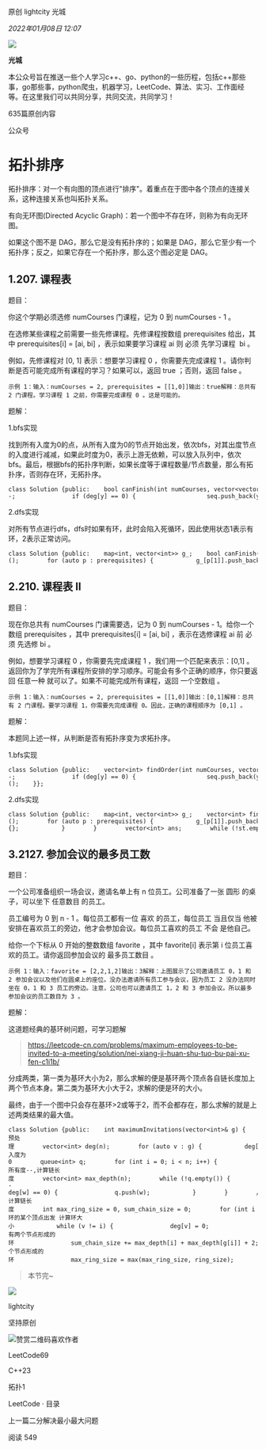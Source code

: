 原创 lightcity 光城

_2022年01月08日 12:07_

![](http://mmbiz.qpic.cn/mmbiz_png/WwIcQHkD5mdEgG339CmT1EHgnaeA6eWto2IVqJNLqrVn033UFXKAnplTycPh7qQVRUia5MpC5kUTnPj44UibFKew/300?wx_fmt=png&wxfrom=19)

**光城**

本公众号旨在推送一些个人学习c++、go、python的一些历程，包括c++那些事，go那些事，python爬虫，机器学习，LeetCode、算法、实习、工作面经等。在这里我们可以共同分享，共同交流，共同学习！

635篇原创内容

公众号

# 拓扑排序

拓扑排序：对一个有向图的顶点进行"排序"。着重点在于图中各个顶点的连接关系，这种连接关系也叫拓扑关系。

有向无环图(Directed Acyclic Graph)：若一个图中不存在环，则称为有向无环图。

如果这个图不是 DAG，那么它是没有拓扑序的；如果是 DAG，那么它至少有一个拓扑序；反之，如果它存在一个拓扑序，那么这个图必定是 DAG。

## 1.207. 课程表

题目：

你这个学期必须选修 numCourses 门课程，记为 0 到 numCourses - 1 。

在选修某些课程之前需要一些先修课程。先修课程按数组 prerequisites 给出，其中 prerequisites\[i\] = \[ai, bi\] ，表示如果要学习课程 ai 则 必须 先学习课程  bi 。

例如，先修课程对 \[0, 1\] 表示：想要学习课程 0 ，你需要先完成课程 1 。请你判断是否可能完成所有课程的学习？如果可以，返回 true ；否则，返回 false 。

```
示例 1：输入：numCourses = 2, prerequisites = [[1,0]]输出：true解释：总共有 2 门课程。学习课程 1 之前，你需要完成课程 0 。这是可能的。
```

题解：

1.bfs实现

找到所有入度为0的点，从所有入度为0的节点开始出发，依次bfs，对其出度节点的入度进行减减，如果此时度为0，表示上游无依赖，可以放入队列中，依次bfs。最后，根据bfs的拓扑序判断，如果长度等于课程数量/节点数量，那么有拓扑序，否则存在环，无拓扑序。

```
class Solution {public:    bool canFinish(int numCourses, vector<vector<int>>& prerequisites) {        map<int, int> deg;        map<int, vector<int>> g;        for (auto p : prerequisites) {            deg[p[0]]++;            g[p[1]].push_back(p[0]);        }        queue<int> q;        vector<int> seq;        int i = 0;        for (; i < numCourses; i++) {            if (!deg.count(i)) {                q.push(i);                seq.push_back(i);            }        }        while (!q.empty()) {            auto x = q.front(); q.pop();            for (auto y : g[x]) {                deg[y]--;                if (deg[y] == 0) {                    seq.push_back(y);                    q.push(y);                }            }        }        return seq.size() == numCourses ? true : false;    }};
```

2.dfs实现

对所有节点进行dfs，dfs时如果有环，此时会陷入死循环，因此使用状态1表示有环，2表示正常访问。

```
class Solution {public:    map<int, vector<int>> g_;    bool canFinish(int numCourses, vector<vector<int>>& prerequisites) {        g_ = map<int, vector<int>>();        for (auto p : prerequisites) {            g_[p[1]].push_back(p[0]);        }        map<int, int> visited;        for (int i = 0; i < numCourses; i++) {            if (!dfs(i, visited)) {                return false;            }        }        return true;    }    bool dfs(int i, map<int, int>& visited) {        if (visited[i] == 1) {            return false;        }        if (visited[i] == 2) {            return true;        }        visited[i] = 1;        for (auto x : g_[i]) {            if (!dfs(x, visited)) {                return false;            }        }        visited[i] = 2;        return true;    }};
```

## 2.210. 课程表 II

题目：

现在你总共有 numCourses 门课需要选，记为 0 到 numCourses - 1。给你一个数组 prerequisites ，其中 prerequisites\[i\] = \[ai, bi\] ，表示在选修课程 ai 前 必须 先选修 bi 。

例如，想要学习课程 0 ，你需要先完成课程 1 ，我们用一个匹配来表示：\[0,1\] 。返回你为了学完所有课程所安排的学习顺序。可能会有多个正确的顺序，你只要返回 任意一种 就可以了。如果不可能完成所有课程，返回 一个空数组 。

```
示例 1：输入：numCourses = 2, prerequisites = [[1,0]]输出：[0,1]解释：总共有 2 门课程。要学习课程 1，你需要先完成课程 0。因此，正确的课程顺序为 [0,1] 。
```

题解：

本题同上述一样，从判断是否有拓扑序变为求拓扑序。

1.bfs实现

```
class Solution {public:    vector<int> findOrder(int numCourses, vector<vector<int>>& prerequisites) {        map<int, int> deg;        map<int, vector<int>> g;        for (auto p : prerequisites) {            deg[p[0]]++;            g[p[1]].push_back(p[0]);        }        queue<int> q;        vector<int> seq;        int i = 0;        for (; i < numCourses; i++) {            if (!deg.count(i)) {                q.push(i);                seq.push_back(i);            }        }        while (!q.empty()) {            auto x = q.front(); q.pop();            for (auto y : g[x]) {                deg[y]--;                if (deg[y] == 0) {                    seq.push_back(y);                    q.push(y);                }            }        }        return seq.size() == numCourses ? seq : vector<int>();    }};
```

2.dfs实现

```
class Solution {public:    map<int, vector<int>> g_;    vector<int> findOrder(int numCourses, vector<vector<int>>& prerequisites) {        g_ = map<int, vector<int>>();        for (auto p : prerequisites) {            g_[p[1]].push_back(p[0]);        }        map<int, int> visited;        stack<int> st;        for (int i = 0; i < numCourses; i++) {            if (!dfs(i, visited, st)) {                return vector<int>{};            }        }        vector<int> ans;        while (!st.empty()) {            ans.push_back(st.top()); st.pop();        }        return ans;    }    bool dfs(int i, map<int, int>& visited, stack<int>& st) {        if (visited[i] == 1) {            return false;        }        if (visited[i] == 2) {            return true;        }        visited[i] = 1;        for (auto x : g_[i]) {            if (!dfs(x, visited, st)) {                return false;            }        }        st.push(i);        visited[i] = 2;        return true;    }};
```

## 3.2127. 参加会议的最多员工数

题目：

一个公司准备组织一场会议，邀请名单上有 n 位员工。公司准备了一张 圆形 的桌子，可以坐下 任意数目 的员工。

员工编号为 0 到 n - 1 。每位员工都有一位 喜欢 的员工，每位员工 当且仅当 他被安排在喜欢员工的旁边，他才会参加会议。每位员工喜欢的员工 不会 是他自己。

给你一个下标从 0 开始的整数数组 favorite ，其中 favorite\[i\] 表示第 i 位员工喜欢的员工。请你返回参加会议的 最多员工数目 。

```
示例 1：输入：favorite = [2,2,1,2]输出：3解释：上图展示了公司邀请员工 0，1 和 2 参加会议以及他们在圆桌上的座位。没办法邀请所有员工参与会议，因为员工 2 没办法同时坐在 0，1 和 3 员工的旁边。注意，公司也可以邀请员工 1，2 和 3 参加会议。所以最多参加会议的员工数目为 3 。
```

题解：

这道题经典的基环树问题，可学习题解

> https://leetcode-cn.com/problems/maximum-employees-to-be-invited-to-a-meeting/solution/nei-xiang-ji-huan-shu-tuo-bu-pai-xu-fen-c1i1b/

分成两类，第一类为基环大小为2，那么求解的便是基环两个顶点各自链长度加上两个节点本身。第二类为基环大小大于2，求解的便是环的大小。

最终，由于一个图中只会存在基环>2或等于2，而不会都存在，那么求解的就是上述两类结果的最大值。

```
class Solution {public:    int maximumInvitations(vector<int>& g) {        int n = g.size();        // 1.预处理        vector<int> deg(n);        for (auto v : g) {            deg[v]++;        }        // 2.入度为0        queue<int> q;        for (int i = 0; i < n; i++) {            if (!deg[i]) {                q.push(i);            }        }        // 3.所有度--,计算链长度        vector<int> max_depth(n);        while (!q.empty()) {            int v = q.front(); q.pop();            max_depth[v]++;            int w = g[v];            max_depth[w] = max(max_depth[w], max_depth[v]);            if (--deg[w] == 0) {                q.push(w);            }        }        // 4.计算链长度        int max_ring_size = 0, sum_chain_size = 0;        for (int i = 0; i < n; i++) {            if (deg[i] == 0) {                continue;            }            deg[i] = 0;            int ring_size = 1;            int v = g[i];            // 从环的某个顶点出发 计算环大小            while (v != i) {                deg[v] = 0;                ++ring_size;                v = g[v];            }            if (ring_size == 2) { // 只有两个节点形成的环                sum_chain_size += max_depth[i] + max_depth[g[i]] + 2;            } else { // 多个节点形成的环                max_ring_size = max(max_ring_size, ring_size);            }        }        return max(max_ring_size, sum_chain_size);    }};
```

> 本节完~

![](https://mmbiz.qlogo.cn/mmbiz_jpg/xdatVaX8ek3UwLBhWibBLb3ATy7p1W9S5APibicPPGTu4NQK4aP7Uf8IOe0Q0EhaRYzb6U22FOYuIIDgwXHlogiblg/0?wx_fmt=jpeg)

lightcity

坚持原创

![赞赏二维码](https://mp.weixin.qq.com/s?__biz=MzI2NjYwOTAyMg==&mid=2247487515&idx=1&sn=1f0fc247003eba84ccf2b30952031bf4&chksm=ea8ad80addfd511c2db16f48566cf87f5c77abc4f29ca3e9ec50dd020f21c420de4d1c084173&mpshare=1&scene=24&srcid=0108wVlcoOW1rTFPf0Gz0q8N&sharer_sharetime=1641652313611&sharer_shareid=5fb9813bfe9ffc983435bfc8d8c5e9ca&key=daf9bdc5abc4e8d08e85f55df2b0faf841495d37f997c530147361541cc3105913dca445cd9c179983375868f39a781bcdfe6635b27641e8e021d5240cb1a62c113002421aa988fab815d92a7fbefa5ad97dece2ad7cedfc537d02512928fb372f14d69f22a5b66fd01259cb19dbb4963a650e01d233f3881eab9fcf3639c828&ascene=0&uin=MTEwNTU1MjgwMw%3D%3D&devicetype=Windows+11+x64&version=63090b19&lang=zh_CN&countrycode=CN&exportkey=n_ChQIAhIQv1mYVLKgEfJKy%2FyypxuwShLmAQIE97dBBAEAAAAAACSSBWP5vtQAAAAOpnltbLcz9gKNyK89dVj0UVZBx4OJ%2F6sWBdt9%2F6PvJv%2B5nUYDldtCcUg0Wt%2FYomhEG5Ofhl98WU26jw2a0cgZllenJy0POwSNyFtKwQqS1NEcbbUD7OZKf%2Fi7iA%2BSRzrWl2hZnwbDzfyKjN0e%2FNGDvYAXqb2jXq%2B3NYHq6LvXoNSTq25bHzLrXXsO9GZ8jitrcvWxSzb2o5TzrkCN%2B31nLlQUVz32aEcrLINbSZScp%2BniB%2FTociVKIBmi5sCYvu11UqZlb8PcTdfHP5Q%2B8dsj&acctmode=0&pass_ticket=kdBZNmTNXlvUppJWBIWgBOBJCxssAZ4pwYD8stBjAZ%2FkYiR2HLF9H9UKDwjD9Qa9&wx_header=1&fasttmpl_type=0&fasttmpl_fullversion=7350504-zh_CN-zip&fasttmpl_flag=1)喜欢作者

LeetCode69

C++23

拓扑1

LeetCode · 目录

上一篇二分解决最小最大问题

阅读 549

​
